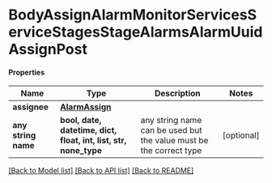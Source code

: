 # BodyAssignAlarmMonitorServicesServiceStagesStageAlarmsAlarmUuidAssignPost

#### Properties
Name | Type | Description | Notes
------------ | ------------- | ------------- | -------------
**assignee** | [**AlarmAssign**](AlarmAssign.md) |  | 
**any string name** | **bool, date, datetime, dict, float, int, list, str, none_type** | any string name can be used but the value must be the correct type | [optional]

[[Back to Model list]](../README.md#documentation-for-models) [[Back to API list]](../README.md#documentation-for-api-endpoints) [[Back to README]](../README.md)

